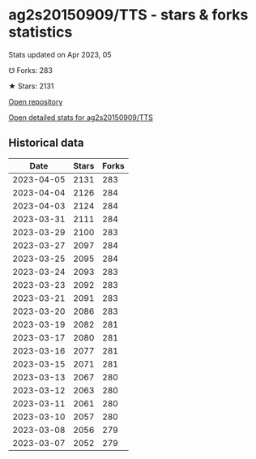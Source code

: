 # ag2s20150909/TTS - stars & forks statistics

Stats updated on Apr 2023, 05

☋ Forks: 283

★ Stars: 2131

[Open repository](https://github.com/ag2s20150909/TTS)

[Open detailed stats for ag2s20150909/TTS](https://reviewgithub.com/rep/ag2s20150909/TTS)

## Historical data
| Date | Stars | Forks |
|------|-------|-------|
| 2023-04-05 | 2131 | 283 | 
| 2023-04-04 | 2126 | 284 | 
| 2023-04-03 | 2124 | 284 | 
| 2023-03-31 | 2111 | 284 | 
| 2023-03-29 | 2100 | 283 | 
| 2023-03-27 | 2097 | 284 | 
| 2023-03-25 | 2095 | 284 | 
| 2023-03-24 | 2093 | 283 | 
| 2023-03-23 | 2092 | 283 | 
| 2023-03-21 | 2091 | 283 | 
| 2023-03-20 | 2086 | 283 | 
| 2023-03-19 | 2082 | 281 | 
| 2023-03-17 | 2080 | 281 | 
| 2023-03-16 | 2077 | 281 | 
| 2023-03-15 | 2071 | 281 | 
| 2023-03-13 | 2067 | 280 | 
| 2023-03-12 | 2063 | 280 | 
| 2023-03-11 | 2061 | 280 | 
| 2023-03-10 | 2057 | 280 | 
| 2023-03-08 | 2056 | 279 | 
| 2023-03-07 | 2052 | 279 | 


